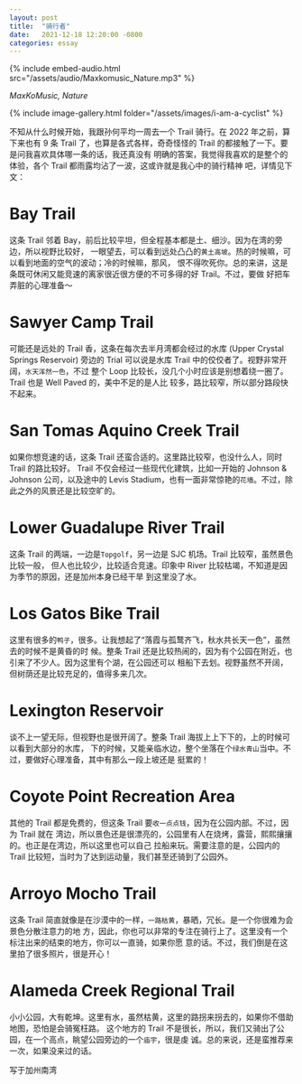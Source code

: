```yaml
---
layout: post
title:  "骑行者"
date:   2021-12-18 12:20:00 -0800
categories: essay
---
```


{% include embed-audio.html src="/assets/audio/Maxkomusic_Nature.mp3" %}

*MaxKoMusic, Nature*

{% include image-gallery.html folder="/assets/images/i-am-a-cyclist" %}

不知从什么时候开始，我跟孙何平均一周去一个 Trail 骑行。在 2022 年之前，算下来也有 9 条 Trail
了，也算是各式各样，奇奇怪怪的 Trail 的都接触了一下。要是问我喜欢具体哪一条的话，我还真没有
明确的答案，我觉得我喜欢的是整个的体验，各个 Trail 都雨露均沾了一波，这或许就是我心中的骑行精神
吧，详情见下文：

# Bay Trail

这条 Trail 邻着 Bay，前后比较平坦，但全程基本都是土、细沙。因为在湾的旁边，所以视野比较好，
一眼望去，可以看到远处凸凸的`黄土高坡`。热的时候嘛，可以看到地面的空气的波动；冷的时候嘛，那风，
恨不得吹死你。总的来讲，这是条既可休闲又能竞速的离家很近很方便的不可多得的好 Trail。不过，要做
好把车弄脏的心理准备～

# Sawyer Camp Trail

可能还是远处的 Trail 香，这条在每次去半月湾都会经过的水库 (Upper Crystal Springs
Reservoir) 旁边的 Trial 可以说是水库 Trail 中的佼佼者了。视野非常开阔，`水天浑然一色`，不过
整个 Loop 比较长，没几个小时应该是别想着绕一圈了。Trail 也是 Well Paved 的，美中不足的是人比
较多，路比较窄，所以部分路段快不起来。

# San Tomas Aquino Creek Trail

如果你想竞速的话，这条 Trail 还蛮合适的。这里路比较窄，也没什么人，同时 Trail 的路比较好。
Trail 不仅会经过一些现代化建筑，比如一开始的 Johnson & Johnson 公司，以及途中的 Levis
Stadium，也有一面非常惊艳的`花墙`。不过，除此之外的风景还是比较空旷的。

# Lower Guadalupe River Trail

这条 Trail 的两端，一边是`Topgolf`，另一边是 SJC 机场。Trail 比较窄，虽然景色比较一般，
但人也比较少，比较适合竞速。印象中 River 比较枯竭，不知道是因为季节的原因，还是加州本身已经干旱
到这里没了水。

# Los Gatos Bike Trail

这里有很多的`鸭子`，很多。让我想起了“落霞与孤鹜齐飞，秋水共长天一色”，虽然去的时候不是黄昏的时
候。整条 Trail 还是比较热闹的，因为有个公园在附近，也引来了不少人。因为这里有个湖，在公园还可以
租船下去划。视野虽然不开阔，但树荫还是比较充足的，值得多来几次。

# Lexington Reservoir

谈不上一望无际，但视野也是很开阔了。整条 Trail 海拔上上下下的，上的时候可以看到大部分的水库，
下的时候，又能亲临水边，整个坐落在个`绿水青山`当中。不过，要做好心理准备，其中有那么一段上坡还是
挺累的！

# Coyote Point Recreation Area

其他的 Trail 都是免费的，但这条 Trail 要`收一点点钱`，因为在公园内部。不过，因为 Trail 就在
湾边，所以景色还是很漂亮的，公园里有人在烧烤，露营，熙熙攘攘的。也正是在湾边，所以这里也可以自己
拉船来玩。需要注意的是，公园内的 Trail 比较短，当时为了达到运动量，我们甚至还骑到了公园外。

# Arroyo Mocho Trail

这条 Trail 简直就像是在沙漠中的一样，`一路枯黄`，暴晒，冗长。是一个你很难为会景色分散注意力的地
方，因此，你也可以非常的专注在骑行上了。这里没有一个标注出来的结束的地方，你可以一直骑，如果你愿
意的话。不过，我们倒是在这里拍了很多照片，很是开心！

# Alameda Creek Regional Trail

小小公园，大有乾坤。这里有水，虽然枯黄，这里的路拐来拐去的，如果你不借助地图，恐怕是会骑冤枉路。
这个地方的 Trail 不是很长，所以，我们又骑出了公园，在一个高点，眺望公园旁边的一个`庙宇`，很是虔
诚。总的来说，还是蛮推荐来一次，如果没来过的话。

写于加州南湾
